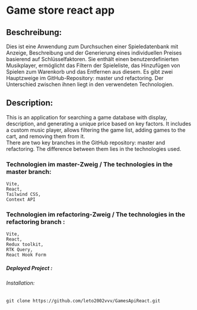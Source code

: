 # Game store react app

## Beschreibung:
Dies ist eine Anwendung zum Durchsuchen einer Spieledatenbank mit Anzeige, Beschreibung und der Generierung eines individuellen Preises basierend auf Schlüsselfaktoren. Sie enthält einen benutzerdefinierten Musikplayer, ermöglicht das Filtern der Spieleliste, das Hinzufügen von Spielen zum Warenkorb und das Entfernen aus diesem.
	Es gibt zwei Hauptzweige im GitHub-Repository: master und refactoring. Der Unterschied zwischen ihnen liegt in den verwendeten Technologien.

## Description:
This is an application for searching a game database with display, description, and generating a unique price based on key factors. It includes a custom music player, allows filtering the game list, adding games to the cart, and removing them from it.\
	There are two key branches in the GitHub repository: master and refactoring. The difference between them lies in the technologies used.

### Technologien im master-Zweig / The technologies in the master branch:
	Vite, 
	React, 
	Tailwind CSS, 
	Context API

### Technologien im refactoring-Zweig / The technologies in the refactoring branch :
	Vite,
	React,
	Redux toolkit,
	RTK Query,
	React Hook Form

##### Deployed Project :


###### Installation:
	git clone https://github.com/leto2002vvv/GamesApiReact.git






